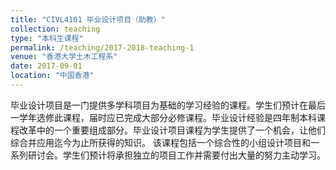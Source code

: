 ```yaml
---
title: "CIVL4101 毕业设计项目（助教）"
collection: teaching
type: "本科生课程"
permalink: /teaching/2017-2018-teaching-1
venue: "香港大学土木工程系"
date: 2017-09-01
location: "中国香港"
---
```


毕业设计项目是一门提供多学科项目为基础的学习经验的课程。学生们预计在最后一学年选修此课程，届时应已完成大部分必修课程。毕业设计经验是四年制本科课程改革中的一个重要组成部分。毕业设计项目课程为学生提供了一个机会，让他们综合并应用迄今为止所获得的知识。
该课程包括一个综合性的小组设计项目和一系列研讨会。学生们预计将承担独立的项目工作并需要付出大量的努力主动学习。
